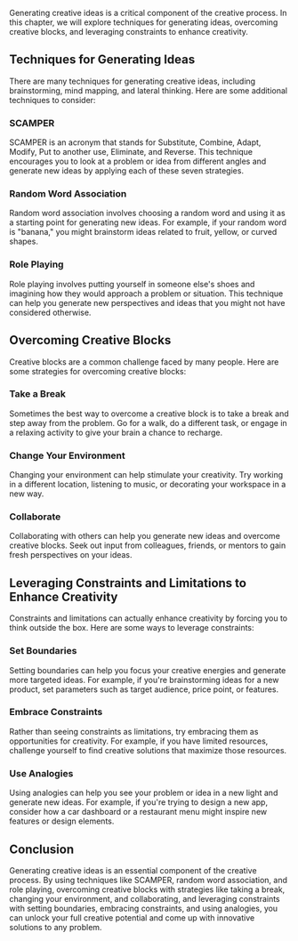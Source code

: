 
Generating creative ideas is a critical component of the creative process. In this chapter, we will explore techniques for generating ideas, overcoming creative blocks, and leveraging constraints to enhance creativity.

Techniques for Generating Ideas
-------------------------------

There are many techniques for generating creative ideas, including brainstorming, mind mapping, and lateral thinking. Here are some additional techniques to consider:

### SCAMPER

SCAMPER is an acronym that stands for Substitute, Combine, Adapt, Modify, Put to another use, Eliminate, and Reverse. This technique encourages you to look at a problem or idea from different angles and generate new ideas by applying each of these seven strategies.

### Random Word Association

Random word association involves choosing a random word and using it as a starting point for generating new ideas. For example, if your random word is "banana," you might brainstorm ideas related to fruit, yellow, or curved shapes.

### Role Playing

Role playing involves putting yourself in someone else's shoes and imagining how they would approach a problem or situation. This technique can help you generate new perspectives and ideas that you might not have considered otherwise.

Overcoming Creative Blocks
--------------------------

Creative blocks are a common challenge faced by many people. Here are some strategies for overcoming creative blocks:

### Take a Break

Sometimes the best way to overcome a creative block is to take a break and step away from the problem. Go for a walk, do a different task, or engage in a relaxing activity to give your brain a chance to recharge.

### Change Your Environment

Changing your environment can help stimulate your creativity. Try working in a different location, listening to music, or decorating your workspace in a new way.

### Collaborate

Collaborating with others can help you generate new ideas and overcome creative blocks. Seek out input from colleagues, friends, or mentors to gain fresh perspectives on your ideas.

Leveraging Constraints and Limitations to Enhance Creativity
------------------------------------------------------------

Constraints and limitations can actually enhance creativity by forcing you to think outside the box. Here are some ways to leverage constraints:

### Set Boundaries

Setting boundaries can help you focus your creative energies and generate more targeted ideas. For example, if you're brainstorming ideas for a new product, set parameters such as target audience, price point, or features.

### Embrace Constraints

Rather than seeing constraints as limitations, try embracing them as opportunities for creativity. For example, if you have limited resources, challenge yourself to find creative solutions that maximize those resources.

### Use Analogies

Using analogies can help you see your problem or idea in a new light and generate new ideas. For example, if you're trying to design a new app, consider how a car dashboard or a restaurant menu might inspire new features or design elements.

Conclusion
----------

Generating creative ideas is an essential component of the creative process. By using techniques like SCAMPER, random word association, and role playing, overcoming creative blocks with strategies like taking a break, changing your environment, and collaborating, and leveraging constraints with setting boundaries, embracing constraints, and using analogies, you can unlock your full creative potential and come up with innovative solutions to any problem.
